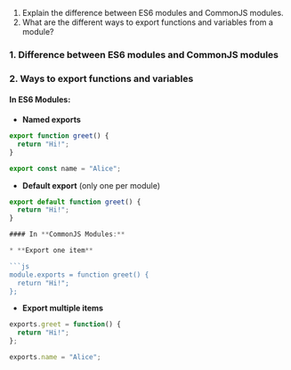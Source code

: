 1. Explain the difference between ES6 modules and CommonJS modules.
2. What are the different ways to export functions and variables from a module?


### 1. **Difference between ES6 modules and CommonJS modules**


### 2. **Ways to export functions and variables**

#### In **ES6 Modules:**

* **Named exports**

```js
export function greet() {
  return "Hi!";
}

export const name = "Alice";
```

* **Default export** (only one per module)

```js
export default function greet() {
  return "Hi!";
}

#### In **CommonJS Modules:**

* **Export one item**

```js
module.exports = function greet() {
  return "Hi!";
};
```

* **Export multiple items**

```js
exports.greet = function() {
  return "Hi!";
};

exports.name = "Alice";

